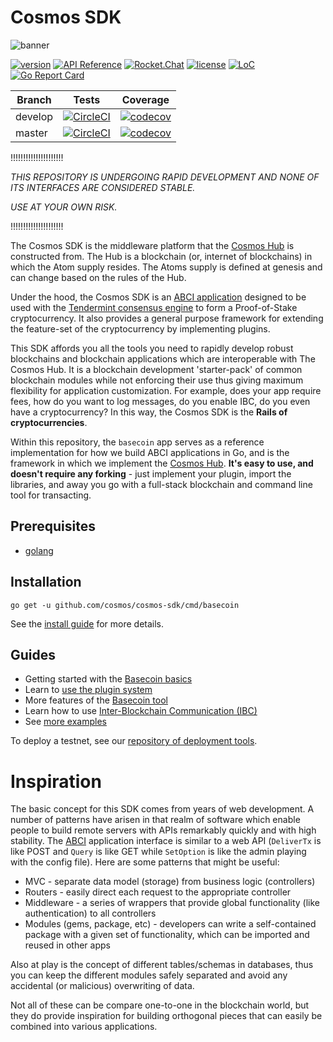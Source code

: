 # Cosmos SDK

![banner](docs/graphics/cosmos-sdk-image.png)

[![version](https://img.shields.io/github/tag/cosmos/cosmos-sdk.svg)](https://github.com/cosmos/cosmos-sdk/releases/latest)
[![API Reference](https://godoc.org/github.com/cosmos/cosmos-sdk?status.svg
)](https://godoc.org/github.com/cosmos/cosmos-sdk)
[![Rocket.Chat](https://demo.rocket.chat/images/join-chat.svg)](https://cosmos.rocket.chat/)
[![license](https://img.shields.io/github/license/cosmos/cosmos-sdk.svg)](https://github.com/cosmos/cosmos-sdk/blob/master/LICENSE)
[![LoC](https://tokei.rs/b1/github/cosmos/cosmos-sdk)](https://github.com/cosmos/cosmos-sdk)
[![Go Report Card](https://goreportcard.com/badge/github.com/cosmos/cosmos-sdk)](https://goreportcard.com/report/github.com/cosmos/cosmos-sdk)

Branch    | Tests | Coverage
----------|-------|---------
develop   | [![CircleCI](https://circleci.com/gh/cosmos/cosmos-sdk/tree/develop.svg?style=shield)](https://circleci.com/gh/cosmos/cosmos-sdk/tree/develop) | [![codecov](https://codecov.io/gh/cosmos/cosmos-sdk/branch/develop/graph/badge.svg)](https://codecov.io/gh/cosmos/cosmos-sdk)
master    | [![CircleCI](https://circleci.com/gh/cosmos/cosmos-sdk/tree/master.svg?style=shield)](https://circleci.com/gh/cosmos/cosmos-sdk/tree/master) | [![codecov](https://codecov.io/gh/cosmos/cosmos-sdk/branch/master/graph/badge.svg)](https://codecov.io/gh/cosmos/cosmos-sdk)


!!!!!!!!!!!!!!!!!!!!!

*THIS REPOSITORY IS UNDERGOING RAPID DEVELOPMENT AND NONE OF ITS INTERFACES ARE CONSIDERED STABLE.*

*USE AT YOUR OWN RISK.*

!!!!!!!!!!!!!!!!!!!!!

The Cosmos SDK is the middleware platform that the [Cosmos Hub](https://cosmos.network) is constructed from. The Hub is a blockchain (or, internet of blockchains) in which the Atom supply resides. The Atoms supply is defined at genesis and can change based on the rules of the Hub.

Under the hood, the Cosmos SDK is an [ABCI application](https://github.com/tendermint/abci) designed to be used with the [Tendermint consensus engine](https://tendermint.com/) to form a Proof-of-Stake cryptocurrency. It also provides a general purpose framework
for extending the feature-set of the cryptocurrency by implementing plugins.

This SDK affords you all the tools you need to rapidly develop
robust blockchains and blockchain applications which are interoperable with The
Cosmos Hub. It is a blockchain development 'starter-pack' of common blockchain
modules while not enforcing their use thus giving maximum flexibility for
application customization. For example, does your app require fees, how do you
want to log messages, do you enable IBC, do you even have a cryptocurrency? In
this way, the Cosmos SDK is the **Rails of cryptocurrencies**.

Within this repository, the `basecoin` app serves as a reference implementation for how we build ABCI applications in Go, and is the framework in which we implement the [Cosmos Hub](https://cosmos.network). **It's easy to use, and doesn't require any forking** - just implement your plugin, import the libraries, and away you go with a full-stack blockchain and command line tool for transacting.

## Prerequisites

* [golang](https://golang.org/doc/install)

## Installation

```
go get -u github.com/cosmos/cosmos-sdk/cmd/basecoin
```

See the [install guide](/docs/guide/install.md) for more details.

## Guides

* Getting started with the [Basecoin basics](/docs/basecoin-basics.rst)
* Learn to [use the plugin system](/docs/basecoin-plugins.rst)
* More features of the [Basecoin tool](/docs/basecoin-tool.rst)
* Learn how to use [Inter-Blockchain Communication (IBC)](/docs/ibc.rst)
* See [more examples](https://github.com/cosmos/cosmos-academy)

To deploy a testnet, see our [repository of deployment tools](https://github.com/tendermint/tools).

# Inspiration

The basic concept for this SDK comes from years of web development. A number of
patterns have arisen in that realm of software which enable people to build remote
servers with APIs remarkably quickly and with high stability. The
[ABCI](https://github.com/tendermint/abci) application interface is similar to
a web API (`DeliverTx` is like POST and `Query` is like GET while `SetOption` is like
the admin playing with the config file). Here are some patterns that might be
useful:

* MVC - separate data model (storage) from business logic (controllers)
* Routers - easily direct each request to the appropriate controller
* Middleware - a series of wrappers that provide global functionality (like
  authentication) to all controllers
* Modules (gems, package, etc) - developers can write a self-contained package
  with a given set of functionality, which can be imported and reused in other
  apps

Also at play is the concept of different tables/schemas in databases, thus you can
keep the different modules safely separated and avoid any accidental (or malicious)
overwriting of data.

Not all of these can be compare one-to-one in the blockchain world, but they do
provide inspiration for building orthogonal pieces that can easily be combined
into various applications.
